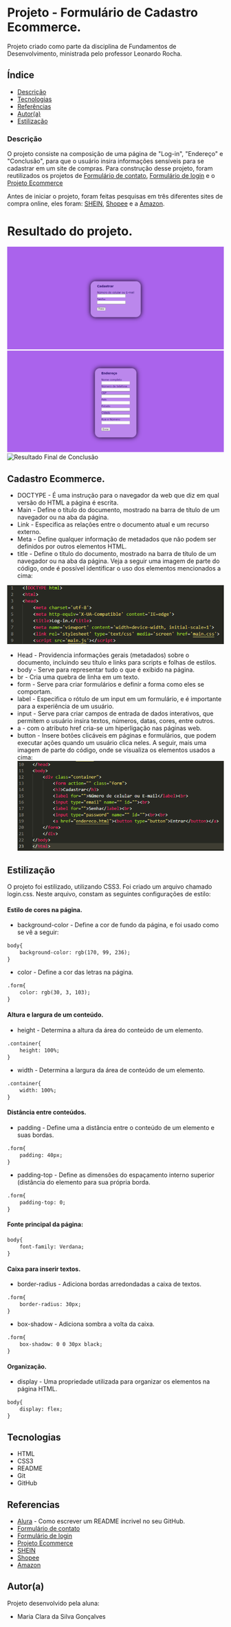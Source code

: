 # Projeto - Formulário de Cadastro Ecommerce.

Projeto criado como parte da disciplina de Fundamentos de Desenvolvimento, ministrada pelo professor Leonardo Rocha.

## Índice

* [Descrição](#descrição)
* [Tecnologias](#tecnologias)
* [Referências](#referencias)
* [Autor(a)](#autora)
* [Estilização](#estilização)

### Descrição

O projeto consiste na composição de uma página de "Log-in", "Endereço" e "Conclusão", para que o usuário insira informações sensíveis para se cadastrar em um site de compras. Para construção desse projeto, foram reutilizados os projetos de [Formulário de contato](https://github.com/gMariaC/form-contato), [Formulário de login](https://github.com/gMariaC/projeto-login) e o [Projeto Ecommerce](https://github.com/gMariaC/projeto-ecommerce)

Antes de iniciar o projeto, foram feitas pesquisas em três diferentes sites de compra online, eles foram: [SHEIN](https://br.shein.com), [Shopee](https://shopee.com.br) e a [Amazon](https://www.amazon.com.br).

# Resultado do projeto.

![Resultado Final do Projeto](img/resultado-login.png)
![Resultado Final do Endereço](img/resultado-endereco.png)
![Resultado Final de Conclusão](img/resultado-conclusão.png)

## Cadastro Ecommerce.

* DOCTYPE - É uma instrução para o navegador da web que diz em qual versão do HTML a página é escrita.
* Main - Define o título do documento, mostrado na barra de título de um navegador ou na aba da página.
* Link - Especifica as relações entre o documento atual e um recurso externo.
* Meta - Define qualquer informação de metadados que não podem ser definidos por outros elementos HTML.
* title - Define o título do documento, mostrado na barra de título de um navegador ou na aba da página.
Veja a seguir uma imagem de parte do código, onde é possível identificar o uso dos elementos mencionados a cima:

![Estrutura do Index](img/estrutura-index.png)

* Head - Providencia informações gerais (metadados) sobre o documento, incluindo seu título e links para scripts e folhas de estilos.
* body - Serve para representar tudo o que é exibido na página.
* br - Cria uma quebra de linha em um texto.
* form - Serve para criar formulários e definir a forma como eles se comportam.
* label - Especifica o rótulo de um input em um formulário, e é importante para a experiência de um usuário.
* input - Serve para criar campos de entrada de dados interativos, que permitem o usuário insira textos, números, datas, cores, entre outros.
* a - com o atributo href cria-se um hiperligação nas páginas web.
* button - Insere botões clicáveis em páginas e formulários, que podem executar ações quando um usuário clica neles.
A seguir, mais uma imagem de parte do código, onde se visualiza os elementos usados a cima:
![](img/estrutura-elementos.png)

## Estilização

O projeto foi estilizado, utilizando CSS3. Foi criado um arquivo chamado login.css. Neste arquivo, constam as seguintes configurações de estilo:

#### Estilo de cores na página.
* background-color - Define a cor de fundo da página, e foi usado como se vê a seguir:
```
body{
    background-color: rgb(170, 99, 236);
}
```
* color - Define a cor das letras na página.
```
.form{
    color: rgb(30, 3, 103);
}
```

#### Altura e largura de um conteúdo.
* height - Determina a altura da área do conteúdo de um elemento.
```
.container{
    height: 100%;
}
```
* width - Determina a largura da área de conteúdo de um elemento.
```
.container{
    width: 100%;
}
```

#### Distância entre conteúdos.
* padding - Define uma a distância entre o conteúdo de um elemento e suas bordas.
```
.form{
    padding: 40px;
}
```
* padding-top - Define as dimensões do espaçamento interno superior (distância do elemento para sua própria borda.
```
.form{
    padding-top: 0;
}
```

#### Fonte principal da página:
```
body{
    font-family: Verdana;
}
```

#### Caixa para inserir textos.
* border-radius - Adiciona bordas arredondadas a caixa de textos.
```
.form{
    border-radius: 30px;
}
``` 
* box-shadow - Adiciona sombra a volta da caixa.
```
.form{
    box-shadow: 0 0 30px black;
}
```

#### Organização.
* display - Uma propriedade utilizada para organizar os elementos na página HTML.
```
body{
    display: flex;
}
```

## Tecnologias

* HTML
* CSS3
* README
* Git
* GitHub

## Referencias

* [Alura](https://www.alura.com.br/artigos/escrever-bom-readme) - Como escrever um README íncrivel no seu GitHub.
* [Formulário de contato](https://github.com/gMariaC/form-contato)
* [Formulário de login](https://github.com/gMariaC/projeto-login)
* [Projeto Ecommerce](https://github.com/gMariaC/projeto-ecommerce)
* [SHEIN](https://br.shein.com)
* [Shopee](https://shopee.com.br)
* [Amazon](https://www.amazon.com.br)

## Autor(a)

Projeto desenvolvido pela aluna:
* Maria Clara da Silva Gonçalves
